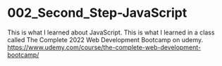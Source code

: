 # 002_Second_Step-JavaScript
This is what I learned about JavaScript.
This is what I learned in a class called The Complete 2022 Web Development Bootcamp on udemy.
https://www.udemy.com/course/the-complete-web-development-bootcamp/
